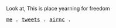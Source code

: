 Look at, This is place yearning for freedom
<p>
  <samp>
    <a href="https://zhazhazhu.me">me</a> .
    <a href="https://twitter.com/Zhazhazhu_">tweets</a> .
    <a href="https://air.zhazhazhu.me">airnc</a> .
  </samp>
</p>

<!--
**zhazhazhu/zhazhazhu** is a ✨ _special_ ✨ repository because its `README.md` (this file) appears on your GitHub profile.

Here are some ideas to get you started:

- 🔭 I’m currently working on ...
- 🌱 I’m currently learning ...
- 👯 I’m looking to collaborate on ...
- 🤔 I’m looking for help with ...
- 💬 Ask me about ...
- 📫 How to reach me: ...
- 😄 Pronouns: ...
- ⚡ Fun fact: ...
-->
